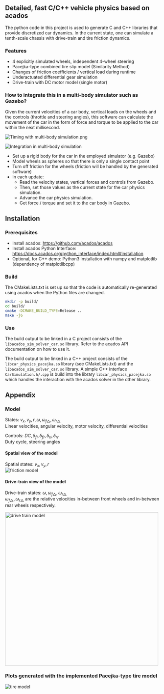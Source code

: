 ## Detailed, fast C/C++ vehicle physics based on acados
The python code in this project is used to generate C and C++ libraries
that provide discretized car dynamics.
In the current state, one can simulate a tenth-scale chassis with drive-train
and tire friction dynamics.

### Features
- 4 explicitly simulated wheels, independent 4-wheel steering
- Pacejka-type combined tire slip model (Similarity Method)
- Changes of friction coefficients / vertical load during runtime
- Underactuated differential gear simulation
- Drive-train with DC motor model (single motor)

### How to integrate this in a multi-body simulator such as Gazebo?
Given the current velocities of a car body, vertical loads on the wheels
and the controls (throttle and steering angles), 
this software can calculate the movement of the car in the form of 
force and torque to be applied to the car within the next millisecond.

![Timing with multi-body simulation.png](doc/interaction_timing_diagram.png)

![Integration in multi-body simulation](doc/multi_body_interaction.png)

- Set up a rigid body for the car in the employed simulator (e.g. Gazebo)
- Model wheels as spheres so that there is only a single contact point
- Turn off friction for the wheels (friction will be handled by the generated software)
- In each update: 
  - Read the velocity states, vertical forces and controls from Gazebo.
  - Then, set those values as the current state for the car physics simulation.
  - Advance the car physics simulation.
  - Get force / torque and set it to the car body in Gazebo.

## Installation
### Prerequisites
- Install acados: https://github.com/acados/acados
- Install acados Python Interface: https://docs.acados.org/python_interface/index.html#installation
- Optional, for C++ demo: Python3 installation with numpy and matplotlib (dependency of matplotlibcpp)

### Build
The CMakeLists.txt is set up so that the code is automatically 
re-generated using acados when the Python files are changed.
```bash
mkdir -p build/
cd build/
cmake -DCMAKE_BUILD_TYPE=Release ..
make -j6
```

### Use
The build output to be linked in a C project consists of the
`libacados_sim_solver_car.so` library.
Refer to the acados API documentation on how to use it.

The build output to be linked in a C++ project consists of the
`libcar_physics_pacejka.so` library (see CMakeLists.txt) and the
`libacados_sim_solver_car.so` library.
A simple C++ interface `CarSimulation.h/.cpp` is build into
the library `libcar_physics_pacejka.so` which handles the interaction
with the acados solver in the other library.


## Appendix

### Model
States: $v_x, v_y, r, \omega, \omega_{f \triangle}, \omega_{r \triangle}$  
Linear velocities, angular velocity, motor velocity, differential velocities
  
Controls: $DC, \delta_{fl},\delta_{fr},\delta_{rl},\delta_{rr}$  
Duty cycle, steering angles

#### Spatial view of the model
Spatial states: $v_x, v_y, r$  
![friction model](doc/spatial_model.png)

#### Drive-train view of the model
Drive-train states: $\omega, \omega_{f \triangle}, \omega_{r \triangle}$  
$\omega_{f \triangle}, \omega_{r \triangle}$ are the relative velocities 
in-between front wheels and in-between rear wheels respectively.

<img src="doc/drive_train_model.png" alt="drive train model" width="500"/>

### Plots generated with the implemented Pacejka-type tire model
![tire model](doc/tire_model.png)